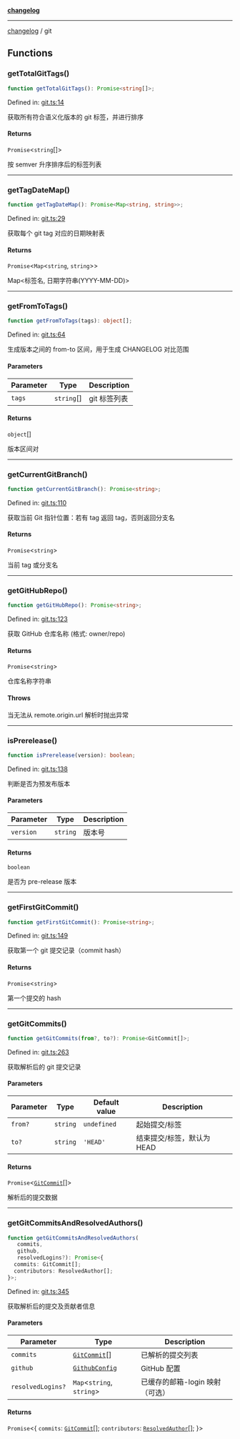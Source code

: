 [**changelog**](README.md)

***

[changelog](#/README.md) / git

## Functions

<a id="gettotalgittags"></a>

### getTotalGitTags()

```ts
function getTotalGitTags(): Promise<string[]>;
```

Defined in: [git.ts:14](https://github.com/xoxott/markdown-preview-demo/blob/0f58489d99b5c546a4ac6af800263848a3a5dc3e/packages/changelog/src/git.ts#L14)

获取所有符合语义化版本的 git 标签，并进行排序

#### Returns

`Promise`\<`string`[]\>

按 semver 升序排序后的标签列表

***

<a id="gettagdatemap"></a>

### getTagDateMap()

```ts
function getTagDateMap(): Promise<Map<string, string>>;
```

Defined in: [git.ts:29](https://github.com/xoxott/markdown-preview-demo/blob/0f58489d99b5c546a4ac6af800263848a3a5dc3e/packages/changelog/src/git.ts#L29)

获取每个 git tag 对应的日期映射表

#### Returns

`Promise`\<`Map`\<`string`, `string`\>\>

Map<标签名, 日期字符串(YYYY-MM-DD)>

***

<a id="getfromtotags"></a>

### getFromToTags()

```ts
function getFromToTags(tags): object[];
```

Defined in: [git.ts:64](https://github.com/xoxott/markdown-preview-demo/blob/0f58489d99b5c546a4ac6af800263848a3a5dc3e/packages/changelog/src/git.ts#L64)

生成版本之间的 from-to 区间，用于生成 CHANGELOG 对比范围

#### Parameters

| Parameter | Type | Description |
| ------ | ------ | ------ |
| `tags` | `string`[] | git 标签列表 |

#### Returns

`object`[]

版本区间对

***

<a id="getcurrentgitbranch"></a>

### getCurrentGitBranch()

```ts
function getCurrentGitBranch(): Promise<string>;
```

Defined in: [git.ts:110](https://github.com/xoxott/markdown-preview-demo/blob/0f58489d99b5c546a4ac6af800263848a3a5dc3e/packages/changelog/src/git.ts#L110)

获取当前 Git 指针位置：若有 tag 返回 tag，否则返回分支名

#### Returns

`Promise`\<`string`\>

当前 tag 或分支名

***

<a id="getgithubrepo"></a>

### getGitHubRepo()

```ts
function getGitHubRepo(): Promise<string>;
```

Defined in: [git.ts:123](https://github.com/xoxott/markdown-preview-demo/blob/0f58489d99b5c546a4ac6af800263848a3a5dc3e/packages/changelog/src/git.ts#L123)

获取 GitHub 仓库名称 (格式: owner/repo)

#### Returns

`Promise`\<`string`\>

仓库名称字符串

#### Throws

当无法从 remote.origin.url 解析时抛出异常

***

<a id="isprerelease"></a>

### isPrerelease()

```ts
function isPrerelease(version): boolean;
```

Defined in: [git.ts:138](https://github.com/xoxott/markdown-preview-demo/blob/0f58489d99b5c546a4ac6af800263848a3a5dc3e/packages/changelog/src/git.ts#L138)

判断是否为预发布版本

#### Parameters

| Parameter | Type | Description |
| ------ | ------ | ------ |
| `version` | `string` | 版本号 |

#### Returns

`boolean`

是否为 pre-release 版本

***

<a id="getfirstgitcommit"></a>

### getFirstGitCommit()

```ts
function getFirstGitCommit(): Promise<string>;
```

Defined in: [git.ts:149](https://github.com/xoxott/markdown-preview-demo/blob/0f58489d99b5c546a4ac6af800263848a3a5dc3e/packages/changelog/src/git.ts#L149)

获取第一个 git 提交记录（commit hash）

#### Returns

`Promise`\<`string`\>

第一个提交的 hash

***

<a id="getgitcommits"></a>

### getGitCommits()

```ts
function getGitCommits(from?, to?): Promise<GitCommit[]>;
```

Defined in: [git.ts:263](https://github.com/xoxott/markdown-preview-demo/blob/0f58489d99b5c546a4ac6af800263848a3a5dc3e/packages/changelog/src/git.ts#L263)

获取解析后的 git 提交记录

#### Parameters

| Parameter | Type | Default value | Description |
| ------ | ------ | ------ | ------ |
| `from?` | `string` | `undefined` | 起始提交/标签 |
| `to?` | `string` | `'HEAD'` | 结束提交/标签，默认为 HEAD |

#### Returns

`Promise`\<[`GitCommit`](#/types.md#gitcommit)[]\>

解析后的提交数据

***

<a id="getgitcommitsandresolvedauthors"></a>

### getGitCommitsAndResolvedAuthors()

```ts
function getGitCommitsAndResolvedAuthors(
   commits, 
   github, 
   resolvedLogins?): Promise<{
  commits: GitCommit[];
  contributors: ResolvedAuthor[];
}>;
```

Defined in: [git.ts:345](https://github.com/xoxott/markdown-preview-demo/blob/0f58489d99b5c546a4ac6af800263848a3a5dc3e/packages/changelog/src/git.ts#L345)

获取解析后的提交及贡献者信息

#### Parameters

| Parameter | Type | Description |
| ------ | ------ | ------ |
| `commits` | [`GitCommit`](#/types.md#gitcommit)[] | 已解析的提交列表 |
| `github` | [`GithubConfig`](#/types.md#githubconfig) | GitHub 配置 |
| `resolvedLogins?` | `Map`\<`string`, `string`\> | 已缓存的邮箱-login 映射（可选） |

#### Returns

`Promise`\<\{
  `commits`: [`GitCommit`](#/types.md#gitcommit)[];
  `contributors`: [`ResolvedAuthor`](#/types.md#resolvedauthor)[];
\}\>
